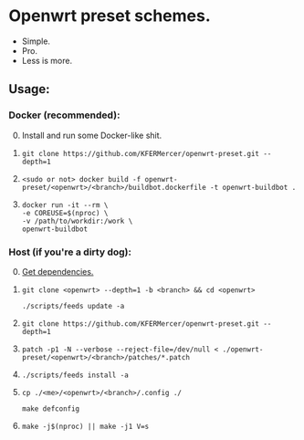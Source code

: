 # Openwrt preset schemes.

- Simple.
- Pro.
- Less is more.

## Usage:

### Docker (recommended):

0. 
    Install and run some Docker-like shit.

1. 
    ```shell
    git clone https://github.com/KFERMercer/openwrt-preset.git --depth=1
    ```

2. 
    ```shell
    <sudo or not> docker build -f openwrt-preset/<openwrt>/<branch>/buildbot.dockerfile -t openwrt-buildbot .
    ```

3. 
    ```shell
    docker run -it --rm \
    -e COREUSE=$(nproc) \
    -v /path/to/workdir:/work \
    openwrt-buildbot
    ```

### Host (if you're a dirty dog):

0. 
    [Get dependencies.](https://openwrt.org/docs/guide-developer/toolchain/install-buildsystem)

1. 
    ```shell
    git clone <openwrt> --depth=1 -b <branch> && cd <openwrt>

    ./scripts/feeds update -a
    ```

2. 
    ```shell
    git clone https://github.com/KFERMercer/openwrt-preset.git --depth=1
    ```

3. 
    ```shell
    patch -p1 -N --verbose --reject-file=/dev/null < ./openwrt-preset/<openwrt>/<branch>/patches/*.patch
    ```

4. 
    ```shell
    ./scripts/feeds install -a
    ```

5. 
    ```shell
    cp ./<me>/<openwrt>/<branch>/.config ./

    make defconfig
    ```

6. 
    ```shell
    make -j$(nproc) || make -j1 V=s
    ```

